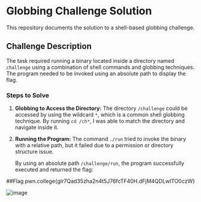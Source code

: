 # Globbing Challenge Solution

This repository documents the solution to a shell-based globbing challenge.

## Challenge Description

The task required running a binary located inside a directory named `challenge` using a combination of shell commands and globbing techniques. The program needed to be invoked using an absolute path to display the flag.

### Steps to Solve

1. **Globbing to Access the Directory:**
   The directory `/challenge` could be accessed by using the wildcard `*`, which is a common shell globbing technique. By running `cd /ch*`, I was able to match the directory and navigate inside it.

2. **Running the Program:**
   The command `./run` tried to invoke the binary with a relative path, but it failed due to a permission or directory structure issue.
   
   By using an absolute path `/challenge/run`, the program successfully executed and returned the flag:

##Flag
pwn.college{gIr7Qad35zha2n4t5J76fcTF40H.dFjM4QDLwITO0czW}

![image](https://github.com/user-attachments/assets/42b02f60-fc91-4230-a0cc-bcceadc0165b)
